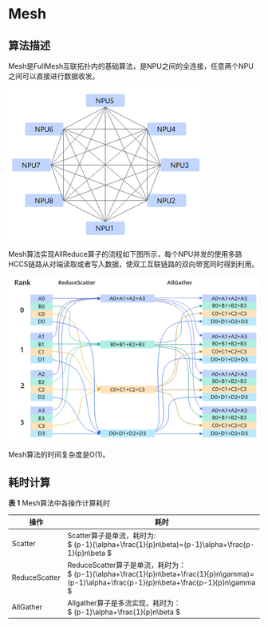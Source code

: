# Mesh

## 算法描述

Mesh是FullMesh互联拓扑内的基础算法，是NPU之间的全连接，任意两个NPU之间可以直接进行数据收发。

![](figures/mesh.png)

Mesh算法实现AllReduce算子的流程如下图所示，每个NPU并发的使用多路HCCS链路从对端读取或者写入数据，使双工互联链路的双向带宽同时得到利用。

![](figures/AllReduce_Mesh.png)

Mesh算法的时间复杂度是O\(1\)。

## 耗时计算

**表 1**  Mesh算法中各操作计算耗时

| 操作          | 耗时                             |
| ------------- | -------------------------------- |
| Scatter       | Scatter算子是单流，耗时为:<br> $ (p-1)(\alpha+\frac{1}{p}n\beta)=(p-1)\alpha+\frac{p-1}{p}n\beta $            |
| ReduceScatter | ReduceScatter算子是单流，耗时为：<br> $ (p-1)(\alpha+\frac{1}{p}n\beta+\frac{1}{p}n\gamma)=(p-1)\alpha+\frac{p-1}{p}n\beta+\frac{p-1}{p}n\gamma  $                                |
| AllGather     | Allgather算子是多流实现，耗时为：<br> $ (p-1)\alpha+\frac{1}{p}n\beta $                                   |